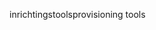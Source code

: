 <span data-ttu-id="2b8b2-101">inrichtingstools</span><span class="sxs-lookup"><span data-stu-id="2b8b2-101">provisioning tools</span></span>